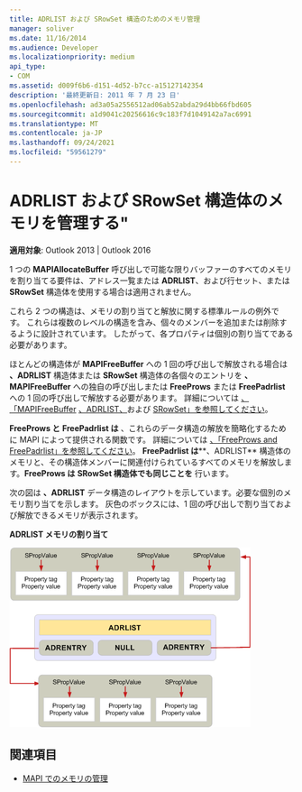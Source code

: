 ```yaml
---
title: ADRLIST および SRowSet 構造のためのメモリ管理
manager: soliver
ms.date: 11/16/2014
ms.audience: Developer
ms.localizationpriority: medium
api_type:
- COM
ms.assetid: d009f6b6-d151-4d52-b7cc-a15127142354
description: '最終更新日: 2011 年 7 月 23 日'
ms.openlocfilehash: ad3a05a2556512ad06ab52abda29d4bb66fbd605
ms.sourcegitcommit: a1d9041c20256616c9c183f7d1049142a7ac6991
ms.translationtype: MT
ms.contentlocale: ja-JP
ms.lasthandoff: 09/24/2021
ms.locfileid: "59561279"
---
```

# <a name="managing-memory-for-adrlist-and-srowset-structures"></a>ADRLIST および SRowSet 構造体のメモリを管理する"

**適用対象**: Outlook 2013 | Outlook 2016 
  
1 つの **MAPIAllocateBuffer** 呼び出しで可能な限りバッファーのすべてのメモリを割り当てる要件は、アドレス一覧または **ADRLIST**、および行セット、または **SRowSet** 構造体を使用する場合は適用されません。 
  
これら 2 つの構造は、メモリの割り当てと解放に関する標準ルールの例外です。 これらは複数のレベルの構造を含み、個々のメンバーを追加または削除するように設計されています。 したがって、各プロパティは個別の割り当てである必要があります。 

ほとんどの構造体が **MAPIFreeBuffer** への 1 回の呼び出しで解放される場合は **、ADRLIST** 構造体または **SRowSet** 構造体の各個々のエントリを **、MAPIFreeBuffer** への独自の呼び出しまたは **FreeProws** または **FreePadrlist** への 1 回の呼び出しで解放する必要があります。 詳細については [、「MAPIFreeBuffer](mapifreebuffer.md) [、ADRLIST、](adrlist.md)および [SRowSet」を参照してください](srowset.md)。 

**FreeProws と** **FreePadrlist は** 、これらのデータ構造の解放を簡略化するために MAPI によって提供される関数です。 詳細については [、「FreeProws and](freeprows.md) [FreePadrlist」を参照してください](freepadrlist.md)。 **FreePadrlist は****、ADRLIST** 構造体のメモリと、その構造体メンバーに関連付けられているすべてのメモリを解放します。**FreeProws は** **SRowSet 構造体でも同じことを** 行います。 
  
次の図は **、ADRLIST** データ構造のレイアウトを示しています。必要な個別のメモリ割り当てを示します。 灰色のボックスには、1 回の呼び出しで割り当ておよび解放できるメモリが表示されます。 
  
**ADRLIST メモリの割り当て**
  
![ADRLIST メモリの割り当て](media/amapi_52.gif "ADRLIST メモリの割り当て")
  
## <a name="see-also"></a>関連項目

- [MAPI でのメモリの管理](managing-memory-in-mapi.md)

